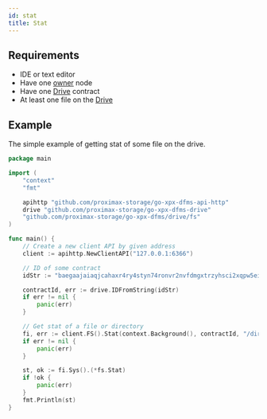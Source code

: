 ```yaml
---
id: stat
title: Stat
---
```


## Requirements

- IDE or text editor
- Have one [owner](../../roles/owner.md) node
- Have one [Drive](../../built_in_features/drive/overview.md) contract
- At least one file on the [Drive](../../built_in_features/drive/overview.md)

## Example

The simple example of getting stat of some file on the drive.

```go
package main

import (
    "context"
    "fmt"

    apihttp "github.com/proximax-storage/go-xpx-dfms-api-http"
    drive "github.com/proximax-storage/go-xpx-dfms-drive"
    "github.com/proximax-storage/go-xpx-dfms/drive/fs"
)

func main() {
    // Create a new client API by given address
    client := apihttp.NewClientAPI("127.0.0.1:6366")

    // ID of some contract
    idStr := "baegaajaiaqjcahaxr4ry4styn74ronvr2nvfdmgxtrzyhsci2xqpw5eisrisrgn5"

    contractId, err := drive.IDFromString(idStr)
    if err != nil {
        panic(err)
    }

    // Get stat of a file or directory
    fi, err := client.FS().Stat(context.Background(), contractId, "/dir")
    if err != nil {
        panic(err)
    }

    st, ok := fi.Sys().(*fs.Stat)
    if !ok {
        panic(err)
    }
    fmt.Println(st)
}
```
